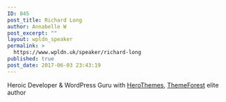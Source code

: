 ```yaml
---
ID: 845
post_title: Richard Long
author: Annabelle W
post_excerpt: ""
layout: wpldn_speaker
permalink: >
  https://www.wpldn.uk/speaker/richard-long
published: true
post_date: 2017-06-03 23:43:19
---
```

Heroic Developer &amp; WordPress Guru with <a href="https://twitter.com/HeroThemes">HeroThemes</a>, <a href="https://twitter.com/ThemeForest">ThemeForest</a> elite author